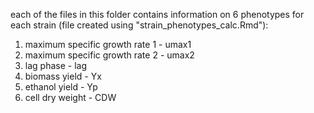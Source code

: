 each of the files in this folder contains information on 6 phenotypes for each strain (file created using "strain_phenotypes_calc.Rmd"):
1. maximum specific growth rate 1 - umax1
2. maximum specific growth rate 2 - umax2
3. lag phase - lag
4. biomass yield - Yx
5. ethanol yield - Yp
6. cell dry weight - CDW

